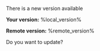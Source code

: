 There is a new version available

**Your version:** %local_version%

**Remote version:** %remote_version%

Do you want to update?